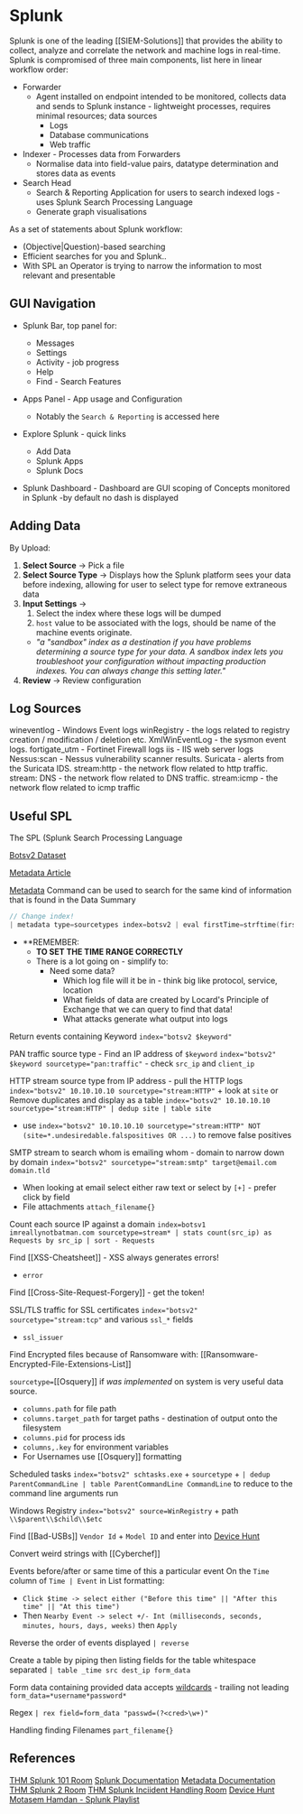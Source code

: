 # Splunk


Splunk is one of the leading [[SIEM-Solutions]] that provides the ability to collect, analyze and correlate the network and machine logs in real-time. Splunk is compromised of three main components, list here in linear workflow order:
- Forwarder
	- Agent installed on endpoint intended to be monitored, collects data and sends to Splunk instance - lightweight processes, requires minimal resources; data sources
		- Logs
		- Database communications
		- Web traffic
- Indexer - Processes data from Forwarders
	- Normalise data into field-value pairs, datatype determination and stores data as events
- Search Head
	- Search & Reporting Application for users to search indexed logs - uses Splunk Search Processing Language
	- Generate graph visualisations  

As a set of statements about Splunk workflow:
- (Objective|Question)-based searching 
- Efficient searches for you and Splunk..
- With SPL an Operator is trying to narrow the information to most relevant and presentable  

## GUI Navigation 

- Splunk Bar, top panel for:
	- Messages
	- Settings
	- Activity - job progress
	- Help
	- Find - Search Features

- Apps Panel - App usage and Configuration
	- Notably the `Search & Reporting` is accessed here

- Explore Splunk - quick links 
	- Add Data
	- Splunk Apps
	- Splunk Docs

- Splunk Dashboard - Dashboard are GUI scoping of Concepts monitored in Splunk -by default no dash is displayed

## Adding Data

By Upload:
1.  **Select Source** -> Pick a file
2.  **Select Source Type** -> Displays how the Splunk platform sees your data before indexing, allowing for user to select type for remove extraneous data 
3.  **Input Settings** -> 
	1. Select the index where these logs will be dumped 
	2. `host` value to be associated with the logs, should be name of the machine events originate.  
	- *"a "sandbox" index as a destination if you have problems determining a source type for your data. A sandbox index lets you troubleshoot your configuration without impacting production indexes. You can always change this setting later."* 
5.  **Review** -> Review configuration 

## Log Sources

wineventlog - Windows Event logs
winRegistry - the logs related to registry creation / modification / deletion etc.
XmlWinEventLog - the sysmon event logs.
fortigate_utm - Fortinet Firewall logs
iis -  IIS web server logs
Nessus:scan - Nessus vulnerability scanner results.
Suricata -  alerts from the Suricata IDS.
stream:http -  the network flow related to http traffic.
stream: DNS -  the network flow related to DNS traffic.
stream:icmp -  the network flow related to icmp traffic


## Useful SPL

The SPL (Splunk Search Processing Language

[Botsv2 Dataset](https://github.com/splunk/botsv2)

[Metadata Article](https://www.splunk.com/en_us/blog/tips-and-tricks/metadata-metalore.html?301=/blog/2017/07/31/metadata-metalore.html)

[Metadata](https://docs.splunk.com/Documentation/Splunk/latest/SearchReference/Metadata) Command can be used to search for the same kind of information that is found in the Data Summary
```c
// Change index!
| metadata type=sourcetypes index=botsv2 | eval firstTime=strftime(firstTime,"%Y-%m-%d %H:%M:%S") | eval lastTime=strftime(lastTime,"%Y-%m-%d %H:%M:%S") | eval recentTime=strftime(recentTime,"%Y-%m-%d %H:%M:%S") | sort - totalCount
```

- **REMEMBER:
	- **TO SET THE TIME RANGE CORRECTLY**
	- There is a lot going on - simplify to:
		- Need some data?
			- Which log file will it be in - think big like protocol, service, location 
			- What fields of data are created by Locard's Principle of Exchange that we can query to find that data!
			- What attacks generate what output into logs

Return events containing Keyword
`index="botsv2 $keyword"`

PAN traffic source type - Find an IP address of `$keyword`
`index="botsv2" $keyword sourcetype="pan:traffic"` - check `src_ip` and `client_ip`

HTTP stream source type from IP address - pull the HTTP logs
`index="botsv2" 10.10.10.10 sourcetype="stream:HTTP"` + look at `site` or
Remove duplicates and display as a table
`index="botsv2" 10.10.10.10 sourcetype="stream:HTTP" | dedup site | table site`
- use `index="botsv2" 10.10.10.10 sourcetype="stream:HTTP" NOT (site=*.undesiredable.falspositives OR ...)` to remove false positives 

SMTP stream to search whom is emailing whom - domain to narrow down by domain
`index="botsv2" sourcetype="stream:smtp" target@email.com domain.tld`
- When looking at email select either raw text or select by `[+]`  -  prefer click by field 
- File attachments `attach_filename{}`

Count each source IP against a domain
`index=botsv1 imreallynotbatman.com sourcetype=stream* | stats count(src_ip) as Requests by src_ip | sort - Requests`

Find [[XSS-Cheatsheet]] - XSS always generates errors! 
- `error`

Find [[Cross-Site-Request-Forgery]] - get the token!

SSL/TLS traffic for SSL certificates
`index="botsv2" sourcetype="stream:tcp"` and various `ssl_*` fields
- `ssl_issuer`

Find Encrypted files because of Ransomware with: [[Ransomware-Encrypted-File-Extensions-List]]

`sourcetype=`[[Osquery]] if *was implemented* on system is very useful data source.
- `columns.path` for file path
- `columns.target_path` for target paths - destination of output onto the filesystem
- `columns.pid` for process ids
- `columns,.key` for environment variables
- For Usernames use [[Osquery]] formatting

Scheduled tasks
`index="botsv2" schtasks.exe` + `sourcetype` + `| dedup ParentCommandLine | table ParentCommandLine CommandLine` to reduce to the command line arguments run 

Windows Registry
`index="botsv2" source=WinRegistry` + path `\\$parent\\$child\\$etc`

Find [[Bad-USBs]]
`Vendor Id` + `Model ID` and enter into [Device Hunt](https://devicehunt.com/) 

Convert weird strings with [[Cyberchef]]

Events before/after or same time of this a particular event
On the `Time` column of `Time | Event` in List formatting:
- `Click $time -> select either ("Before this time" || "After this time" || "At this time")`
- Then `Nearby Event -> select +/- Int (milliseconds, seconds, minutes, hours, days, weeks)` then `Apply`

Reverse the order of events displayed
`| reverse`

Create a table by piping then listing fields for the table whitespace separated
`| table _time src dest_ip form_data`

Form data containing provided data accepts [wildcards](https://docs.splunk.com/Documentation/SCS/current/Search/Wildcards) - trailing not leading
`form_data=*username*password*`

Regex 
`| rex field=form_data "passwd=(?<cred>\w+)" `

Handling finding Filenames
`part_filename{}`

## References

[THM Splunk 101 Room](https://tryhackme.com/room/splunk101)
[Splunk Documentation](https://docs.splunk.com/Documentation) 
[Metadata Documentation](https://docs.splunk.com/Documentation/Splunk/latest/SearchReference/Metadata)
[THM Splunk 2 Room](https://tryhackme.com/room/splunk2gcd5)
[THM Splunk Inciident Handling Room](https://tryhackme.com/room/splunk201)
[Device Hunt](https://devicehunt.com/)
[Motasem Hamdan - Splunk Playlist](https://www.youtube.com/playlist?list=PLqM63j87R5p42cBwRwI24FQeF7oEBFmka)